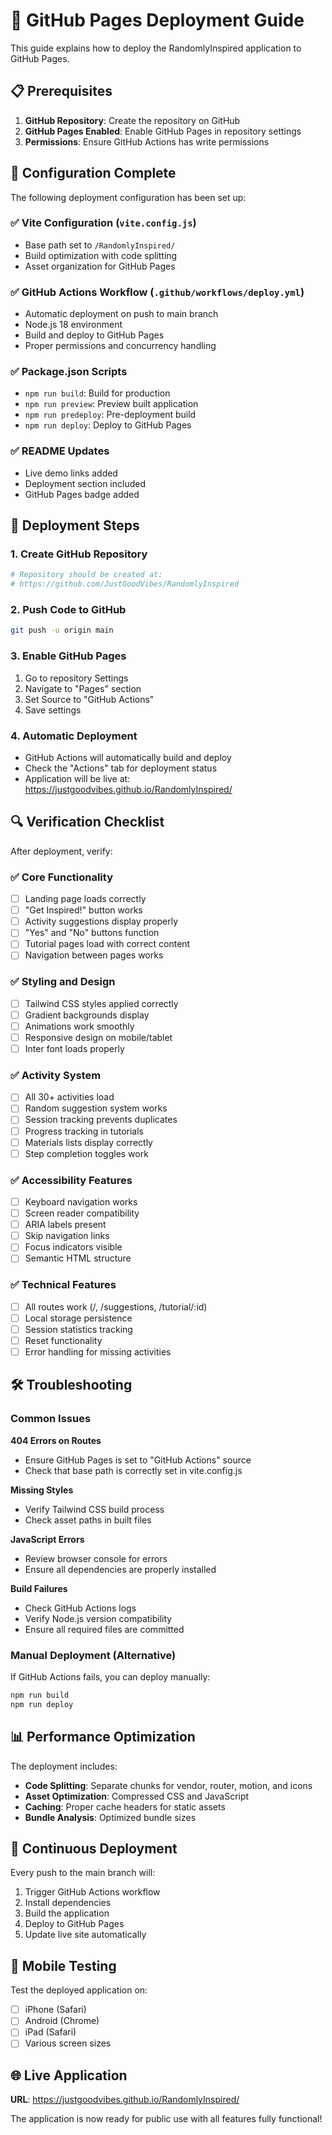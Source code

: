 # 🚀 GitHub Pages Deployment Guide

This guide explains how to deploy the RandomlyInspired application to GitHub Pages.

## 📋 Prerequisites

1. **GitHub Repository**: Create the repository on GitHub
2. **GitHub Pages Enabled**: Enable GitHub Pages in repository settings
3. **Permissions**: Ensure GitHub Actions has write permissions

## 🔧 Configuration Complete

The following deployment configuration has been set up:

### ✅ Vite Configuration (`vite.config.js`)
- Base path set to `/RandomlyInspired/`
- Build optimization with code splitting
- Asset organization for GitHub Pages

### ✅ GitHub Actions Workflow (`.github/workflows/deploy.yml`)
- Automatic deployment on push to main branch
- Node.js 18 environment
- Build and deploy to GitHub Pages
- Proper permissions and concurrency handling

### ✅ Package.json Scripts
- `npm run build`: Build for production
- `npm run preview`: Preview built application
- `npm run predeploy`: Pre-deployment build
- `npm run deploy`: Deploy to GitHub Pages

### ✅ README Updates
- Live demo links added
- Deployment section included
- GitHub Pages badge added

## 🚀 Deployment Steps

### 1. Create GitHub Repository
```bash
# Repository should be created at:
# https://github.com/JustGoodVibes/RandomlyInspired
```

### 2. Push Code to GitHub
```bash
git push -u origin main
```

### 3. Enable GitHub Pages
1. Go to repository Settings
2. Navigate to "Pages" section
3. Set Source to "GitHub Actions"
4. Save settings

### 4. Automatic Deployment
- GitHub Actions will automatically build and deploy
- Check the "Actions" tab for deployment status
- Application will be live at: https://justgoodvibes.github.io/RandomlyInspired/

## 🔍 Verification Checklist

After deployment, verify:

### ✅ Core Functionality
- [ ] Landing page loads correctly
- [ ] "Get Inspired!" button works
- [ ] Activity suggestions display properly
- [ ] "Yes" and "No" buttons function
- [ ] Tutorial pages load with correct content
- [ ] Navigation between pages works

### ✅ Styling and Design
- [ ] Tailwind CSS styles applied correctly
- [ ] Gradient backgrounds display
- [ ] Animations work smoothly
- [ ] Responsive design on mobile/tablet
- [ ] Inter font loads properly

### ✅ Activity System
- [ ] All 30+ activities load
- [ ] Random suggestion system works
- [ ] Session tracking prevents duplicates
- [ ] Progress tracking in tutorials
- [ ] Materials lists display correctly
- [ ] Step completion toggles work

### ✅ Accessibility Features
- [ ] Keyboard navigation works
- [ ] Screen reader compatibility
- [ ] ARIA labels present
- [ ] Skip navigation links
- [ ] Focus indicators visible
- [ ] Semantic HTML structure

### ✅ Technical Features
- [ ] All routes work (/, /suggestions, /tutorial/:id)
- [ ] Local storage persistence
- [ ] Session statistics tracking
- [ ] Reset functionality
- [ ] Error handling for missing activities

## 🛠 Troubleshooting

### Common Issues

**404 Errors on Routes**
- Ensure GitHub Pages is set to "GitHub Actions" source
- Check that base path is correctly set in vite.config.js

**Missing Styles**
- Verify Tailwind CSS build process
- Check asset paths in built files

**JavaScript Errors**
- Review browser console for errors
- Ensure all dependencies are properly installed

**Build Failures**
- Check GitHub Actions logs
- Verify Node.js version compatibility
- Ensure all required files are committed

### Manual Deployment (Alternative)
If GitHub Actions fails, you can deploy manually:

```bash
npm run build
npm run deploy
```

## 📊 Performance Optimization

The deployment includes:
- **Code Splitting**: Separate chunks for vendor, router, motion, and icons
- **Asset Optimization**: Compressed CSS and JavaScript
- **Caching**: Proper cache headers for static assets
- **Bundle Analysis**: Optimized bundle sizes

## 🔄 Continuous Deployment

Every push to the main branch will:
1. Trigger GitHub Actions workflow
2. Install dependencies
3. Build the application
4. Deploy to GitHub Pages
5. Update live site automatically

## 📱 Mobile Testing

Test the deployed application on:
- [ ] iPhone (Safari)
- [ ] Android (Chrome)
- [ ] iPad (Safari)
- [ ] Various screen sizes

## 🌐 Live Application

**URL**: https://justgoodvibes.github.io/RandomlyInspired/

The application is now ready for public use with all features fully functional!

